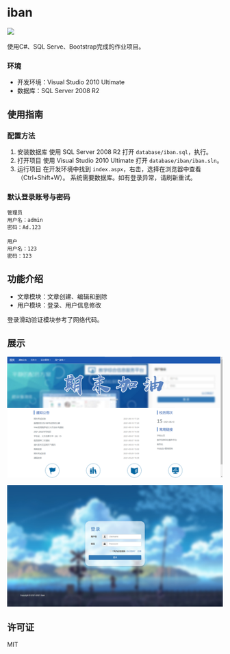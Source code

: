 # iban

<img src="https://img.shields.io/badge/license-MIT-green.svg" />

使用C#、SQL Serve、Bootstrap完成的作业项目。

### 环境

- 开发环境：Visual Studio 2010 Ultimate
- 数据库：SQL Server 2008 R2

## 使用指南

### 配置方法

1. 安装数据库
    使用 SQL Server 2008 R2 打开 `database/iban.sql`，执行。
2. 打开项目
    使用 Visual Studio 2010 Ultimate 打开 `database/iban/iban.sln`。
3. 运行项目
    在开发环境中找到 `index.aspx`，右击，选择在浏览器中查看（Ctrl+Shift+W）。
    系统需要数据库。如有登录异常，请刷新重试。

### 默认登录账号与密码

```
管理员
用户名：admin
密码：Ad.123

用户
用户名：123
密码：123
```

## 功能介绍

- 文章模块：文章创建、编辑和删除
- 用户模块：登录、用户信息修改

登录滑动验证模块参考了网络代码。

## 展示

![首页](/iban/iban/images/mainpage.png)

![登录页](/iban/iban/images/loginpage.png)

## 许可证

MIT
